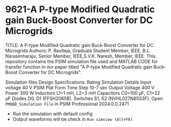 # 9621-A P-type Modified Quadratic gain Buck-Boost Converter for DC Microgrids

TITLE: A P-type Modified Quadratic gain Buck-Boost Converter for DC Microgrids
Authors: 
P. Raviteja, Graduate Student Member, IEEE, B.L. Narasimharaju, Senior Member, IEEE,S.V.K. Naresh, Member, IEEE.
This repository contains the PSIM simulation file used and MATLAB CODE for transfer function in our paper titled "A P-type Modified Quadratic gain Buck-Boost Converter for DC Microgrids".

Simulation files Design Specifications: 
Rating Simulation Details Input voltage 40 V PSIM Plat Form Time Step 10-7 sec Output Voltage 400 V Power 300 W Inductors L1=1 mH, L2=3 mH Capacitors C0=100 μF, C1=22 μF Diodes D0, D1 (FFSH2065B). Switches S1, S2 (NVHL027N65S3F).
Open `PMQBB_Simulation File` in PSIM Professional 2024.0.0.2471 
- Run the simulation with default config
- Output waveforms will be check in `Run simview (Alt+F8)`
